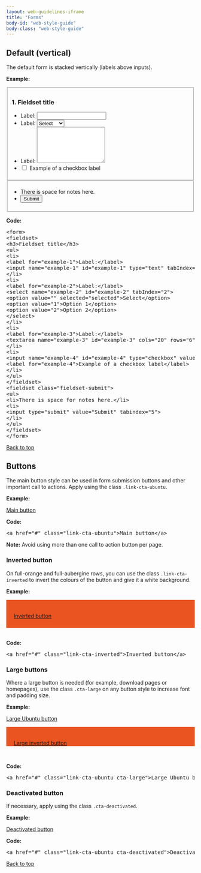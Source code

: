 ```yaml
---
layout: web-guidelines-iframe
title: "Forms"
body-id: "web-style-guide"
body-class: "web-style-guide"
---
```



<div class="row">
<h2 id="default">Default (vertical)</h2>
<p>The default form is stacked vertically (labels above inputs).</p>
<p class="smaller note"><strong>Example:</strong></p>
<div class="eight-col">
<form>
<fieldset>
<h3>1. Fieldset title</h3>
<ul>
<li>
<label for="example-1">Label:</label>
<input name="example-1" id="example-1" type="text" tabIndex="1" />
</li>
<li>
<label for="example-2">Label:</label>
<select name="example-2" id="example-2" tabIndex="2">
<option value="" selected='selected'>Select</option>
<option value="1">Option 1</option>
<option value="2">Option 2</option>
</select>
</li>
<li>
<label for="example-3">Label:</label>
<textarea name="example-3" id="example-3" cols='20' rows='6' tabIndex='3'></textarea>
</li>
<li>
<input name="example-4" id="example-4" type="checkbox" value="1" tabindex="4">
<label for="example-4">Example of a checkbox label</label>
</li>
</ul>
</fieldset>
<fieldset class="fieldset-submit">
<ul>
<li>There is space for notes here.</li>
<li>
<input type="submit" value="Submit" tabindex="5">
</li>
</ul>
</fieldset>
</form>
</div>

<div class="col-10">
<p class="smaller note"><strong>Code:</strong></p>
<pre>&lt;form&gt;
&lt;fieldset&gt;
&lt;h3&gt;Fieldset title&lt;/h3&gt;
&lt;ul&gt;
&lt;li&gt;
&lt;label for="example-1"&gt;Label:&lt;/label&gt;
&lt;input name="example-1" id="example-1" type="text" tabIndex="1"&gt;
&lt;/li&gt;
&lt;li&gt;
&lt;label for="example-2"&gt;Label:&lt;/label&gt;
&lt;select name="example-2" id="example-2" tabIndex="2"&gt;
&lt;option value="" selected="selected"&gt;Select&lt;/option&gt;
&lt;option value="1"&gt;Option 1&lt;/option&gt;
&lt;option value="2"&gt;Option 2&lt;/option&gt;
&lt;/select&gt;
&lt;/li&gt;
&lt;li&gt;
&lt;label for="example-3"&gt;Label:&lt;/label&gt;
&lt;textarea name="example-3" id="example-3" cols="20" rows="6" tabIndex="3"&gt;&lt;/textarea>
&lt;/li&gt;
&lt;li&gt;
&lt;input name="example-4" id="example-4" type="checkbox" value="1" tabindex="4"&gt;
&lt;label for="example-4"&gt;Example of a checkbox label&lt;/label&gt;
&lt;/li&gt;
&lt;/ul&gt;
&lt;/fieldset&gt;
&lt;fieldset class="fieldset-submit"&gt;
&lt;ul&gt;
&lt;li&gt;There is space for notes here.&lt;/li&gt;
&lt;li&gt;
&lt;input type="submit" value="Submit" tabindex="5"&gt;
&lt;/li&gt;
&lt;/ul&gt;
&lt;/fieldset&gt;
&lt;/form&gt;</pre>
</div>

</div>

<div class="row no-border">
<div class="link-top"><a href="#">Back to top</a></div>
<h2 id="buttons">Buttons</h2>
<div class="eight-col">
<p>The main button style can be used in form submission buttons and other important call to actions. Apply using the class <code>.link-cta-ubuntu</code>.</p>
<p class="smaller note"><strong>Example:</strong></p>
<p><a href="#" class="link-cta-ubuntu">Main button</a></p>
<div class="seven-col">
<p class="smaller note"><strong>Code:</strong></p>
<pre>&lt;a href="#" class="link-cta-ubuntu"&gt;Main button&lt;/a&gt;</pre>
</div>
</div>
<div class="four-col">
<div class="box">
<p><strong>Note:</strong> Avoid using more than one call to action button per page.</p>
</div>
</div>
<div class="eight-col">
<h3>Inverted button</h3>
<p>On full-orange and full-aubergine rows, you can use the class <code>.link-cta-inverted</code> to invert the colours of the button and give it a white background.</p>
<p class="smaller note"><strong>Example:</strong></p>
<div class="row seven-col no-border" style="background: #E95420; padding: 20px 20px 10px;">
<p><a href="#" class="link-cta-inverted">Inverted button</a></p>
</div>     
<div class="seven-col">
<br />
<p class="smaller note"><strong>Code:</strong></p>
<pre>&lt;a href="#" class="link-cta-inverted"&gt;Inverted button&lt;/a&gt;</pre>
</div>
</div>
<div class="eight-col">
<h3>Large buttons</h3>
<p>Where a large button is needed (for example, download pages or homepages), use the class <code>.cta-large</code> on any button style to increase font and padding size.</p>
<p class="smaller note"><strong>Example:</strong></p>
<p><a href="#" class="link-cta-ubuntu cta-large">Large Ubuntu button</a></p>
<div class="row seven-col no-border" style="background: #E95420; padding: 20px 20px 0px;">
<p><a href="#" class="link-cta-inverted cta-large">Large inverted button</a></p>
</div>
<div class="seven-col">
<br />
<p class="smaller note"><strong>Code:</strong></p>
<pre>&lt;a href="#" class="link-cta-ubuntu cta-large"&gt;Large Ubuntu button&lt;/a&gt;</pre>
</div>
</div>
<div class="eight-col">
<h3>Deactivated button</h3>
<p>If necessary, apply using the class <code>.cta-deactivated</code>.</p>
<p class="smaller note"><strong>Example:</strong></p>
<p><a href="#" class="link-cta-ubuntu cta-deactivated">Deactivated button</a></p>
<div class="seven-col">
<p class="smaller note"><strong>Code:</strong></p>
<pre>&lt;a href="#" class="link-cta-ubuntu cta-deactivated"&gt;Deactivated button&lt;/a&gt;</pre>
</div>
</div>
</div>

<div class="link-top"><a href="#">Back to top</a></div>
